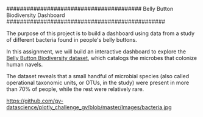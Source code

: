 ########################################   Belly Button Biodiversity Dashboard    ###############################################

The purpose of this project is to build a dashboard using data from a study of different bacteria found in people's belly buttons.

In this assignment, we will build an interactive dashboard to explore the [Belly Button Biodiversity dataset](http://robdunnlab.com/projects/belly-button-biodiversity/), which catalogs the microbes that colonize human navels.

The dataset reveals that a small handful of microbial species (also called operational taxonomic units, or OTUs, in the study) were present in more than 70% of people, while the rest were relatively rare.

https://github.com/gv-datascience/plotly_challenge_gv/blob/master/Images/bacteria.jpg
